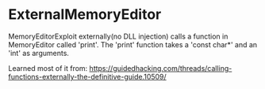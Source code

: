 # ExternalMemoryEditor

MemoryEditorExploit externally(no DLL injection) calls a function in MemoryEditor called 'print'. The 'print' function takes a 'const char*' and an 'int' as arguments.  

Learned most of it from: https://guidedhacking.com/threads/calling-functions-externally-the-definitive-guide.10509/
